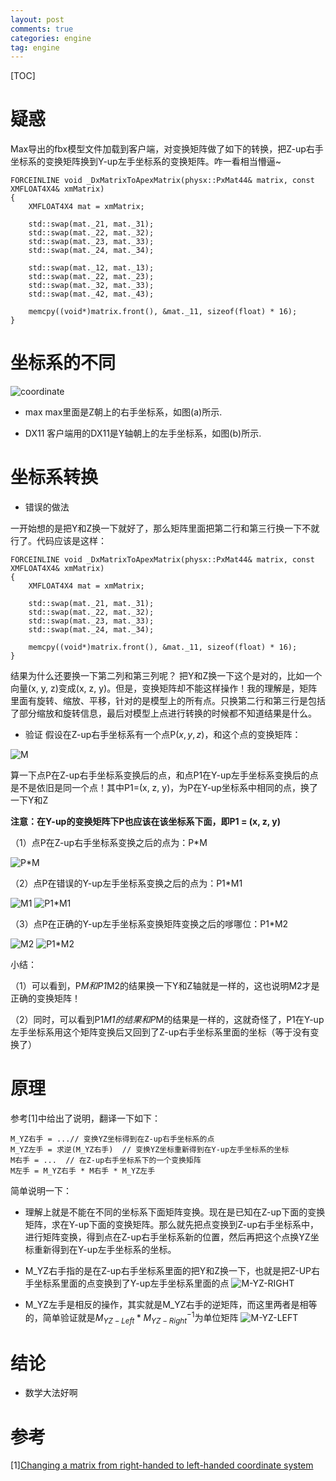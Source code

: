 ```yaml
---
layout: post
comments: true
categories: engine
tag: engine
---
```


[TOC]

# 疑惑
Max导出的fbx模型文件加载到客户端，对变换矩阵做了如下的转换，把Z-up右手坐标系的变换矩阵换到Y-up左手坐标系的变换矩阵。咋一看相当懵逼~

```
FORCEINLINE void _DxMatrixToApexMatrix(physx::PxMat44& matrix, const XMFLOAT4X4& xmMatrix)
{
    XMFLOAT4X4 mat = xmMatrix;    

    std::swap(mat._21, mat._31);
    std::swap(mat._22, mat._32);
    std::swap(mat._23, mat._33);
    std::swap(mat._24, mat._34);

    std::swap(mat._12, mat._13);
    std::swap(mat._22, mat._23);
    std::swap(mat._32, mat._33);
    std::swap(mat._42, mat._43);

    memcpy((void*)matrix.front(), &mat._11, sizeof(float) * 16);    
}
```

# 坐标系的不同

![coordinate](https://github.com/pkxpp/pkxpp.github.io/blob/master/_posts/img/coordinate.png?raw=true)

* max
max里面是Z朝上的右手坐标系，如图(a)所示.

* DX11
客户端用的DX11是Y轴朝上的左手坐标系，如图(b)所示.

# 坐标系转换
* 错误的做法

一开始想的是把Y和Z换一下就好了，那么矩阵里面把第二行和第三行换一下不就行了。代码应该是这样：

```
FORCEINLINE void _DxMatrixToApexMatrix(physx::PxMat44& matrix, const XMFLOAT4X4& xmMatrix)
{
    XMFLOAT4X4 mat = xmMatrix;    

    std::swap(mat._21, mat._31);
    std::swap(mat._22, mat._32);
    std::swap(mat._23, mat._33);
    std::swap(mat._24, mat._34);

    memcpy((void*)matrix.front(), &mat._11, sizeof(float) * 16);    
}
```
结果为什么还要换一下第二列和第三列呢？
把Y和Z换一下这个是对的，比如一个向量(x, y, z)变成(x, z, y)。但是，变换矩阵却不能这样操作！我的理解是，矩阵里面有旋转、缩放、平移，针对的是模型上的所有点。只换第二行和第三行是包括了部分缩放和旋转信息，最后对模型上点进行转换的时候都不知道结果是什么。

* 验证
假设在Z-up右手坐标系有一个点P$(x, y, z)$，和这个点的变换矩阵：


![M](https://github.com/pkxpp/pkxpp.github.io/blob/master/_posts/img/M.jpg?raw=true)

算一下点P在Z-up右手坐标系变换后的点，和点P1在Y-up左手坐标系变换后的点是不是依旧是同一个点！其中P1=(x, z, y)，为P在Y-up坐标系中相同的点，换了一下Y和Z

**注意：在Y-up的变换矩阵下P也应该在该坐标系下面，即P1 = (x, z, y)**

（1）点P在Z-up右手坐标系变换之后的点为：P*M

![P*M](https://github.com/pkxpp/pkxpp.github.io/blob/master/_posts/img/PM.jpg?raw=true)

（2）点P在错误的Y-up左手坐标系变换之后的点为：P1*M1

![M1](https://github.com/pkxpp/pkxpp.github.io/blob/master/_posts/img/M1.jpg?raw=true)
![P1*M1](https://github.com/pkxpp/pkxpp.github.io/blob/master/_posts/img/P1M1.jpg?raw=true)

（3）点P在正确的Y-up左手坐标系变换矩阵变换之后的嗲哪位：P1*M2

![M2](https://github.com/pkxpp/pkxpp.github.io/blob/master/_posts/img/M2.jpg?raw=true)
![P1*M2](https://github.com/pkxpp/pkxpp.github.io/blob/master/_posts/img/P1M2.jpg?raw=true)

小结：

（1）可以看到，P*M和P1*M2的结果换一下Y和Z轴就是一样的，这也说明M2才是正确的变换矩阵！

（2）同时，可以看到P1*M1的结果和P*M的结果是一样的，这就奇怪了，P1在Y-up左手坐标系用这个矩阵变换后又回到了Z-up右手坐标系里面的坐标（等于没有变换了）

# 原理
参考[1]中给出了说明，翻译一下如下：

```
M_YZ右手 = ...// 变换YZ坐标得到在Z-up右手坐标系的点
M_YZ左手 = 求逆(M_YZ右手)  // 变换YZ坐标重新得到在Y-up左手坐标系的坐标
M右手 = ...  // 在Z-up右手坐标系下的一个变换矩阵
M左手 = M_YZ右手 * M右手 * M_YZ左手
```
简单说明一下：

* 理解上就是不能在不同的坐标系下面矩阵变换。现在是已知在Z-up下面的变换矩阵，求在Y-up下面的变换矩阵。那么就先把点变换到Z-up右手坐标系中，进行矩阵变换，得到点在Z-up右手坐标系新的位置，然后再把这个点换YZ坐标重新得到在Y-up左手坐标系的坐标。
* M_YZ右手指的是在Z-up右手坐标系里面的把Y和Z换一下，也就是把Z-UP右手坐标系里面的点变换到了Y-up左手坐标系里面的点
![M-YZ-RIGHT](https://github.com/pkxpp/pkxpp.github.io/blob/master/_posts/img/M-YX-Right.jpg?raw=true)

* M_YZ左手是相反的操作，其实就是M_YZ右手的逆矩阵，而这里两者是相等的，简单验证就是$M_{YZ-Left}  * {M_{YZ-Right}}^{-1}$为单位矩阵
![M-YZ-LEFT](https://github.com/pkxpp/pkxpp.github.io/blob/master/_posts/img/M-YZ-Left.jpg?raw=true)

# 结论
* 数学大法好啊

# 参考
[1][Changing a matrix from right-handed to left-handed coordinate system](https://stackoverflow.com/questions/1263072/changing-a-matrix-from-right-handed-to-left-handed-coordinate-system)

